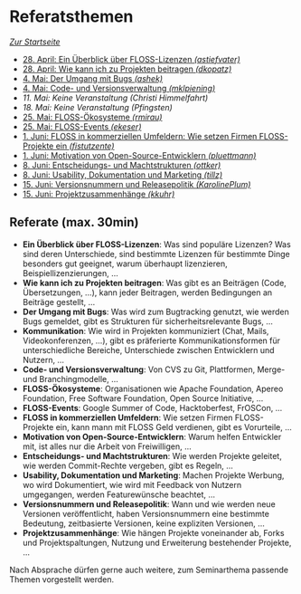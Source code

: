 Referatsthemen
==============

*[Zur Startseite](index.md)*

- [28. April: Ein Überblick über FLOSS-Lizenzen *(astiefvater)*](lizenzen/index.md)
- [28. April: Wie kann ich zu Projekten beitragen *(dkopatz)*](#)
- [4. Mai: Der Umgang mit Bugs *(ashek)*](#)
- [4. Mai: Code- und Versionsverwaltung *(mklpiening)*](#)
- *11. Mai: Keine Veranstaltung (Christi Himmelfahrt)*
- *18. Mai: Keine Veranstaltung (Pfingsten)*
- [25. Mai: FLOSS-Ökosysteme *(rmirau)*](#)
- [25. Mai: FLOSS-Events *(ekeser)*](#)
- [1. Juni: FLOSS in kommerziellen Umfeldern: Wie setzen Firmen FLOSS-Projekte ein *(fistutzente)*](#)
- [1. Juni: Motivation von Open-Source-Entwicklern *(pluettmann)*](#)
- [8. Juni: Entscheidungs- und Machtstrukturen *(ottker)*](#)
- [8. Juni: Usability, Dokumentation und Marketing *(tillz)*](#)
- [15. Juni: Versionsnummern und Releasepolitik *(KarolinePlum)*](#)
- [15. Juni: Projektzusammenhänge *(kkuhr)*](#)


Referate (max. 30min)
---------------------

- **Ein Überblick über FLOSS-Lizenzen**: Was sind populäre Lizenzen? Was sind
  deren Unterschiede, sind bestimmte Lizenzen für bestimmte Dinge besonders gut
  geeignet, warum überhaupt lizenzieren, Beispiellizenzierungen, …
- **Wie kann ich zu Projekten beitragen**: Was gibt es an Beiträgen (Code,
  Übersetzungen, …), kann jeder Beitragen, werden Bedingungen an Beiträge
  gestellt, …
- **Der Umgang mit Bugs**: Was wird zum Bugtracking genutzt, wie werden Bugs
  gemeldet, gibt es Strukturen für sicherheitsrelevante Bugs, …
- **Kommunikation**: Wie wird in Projekten kommuniziert (Chat, Mails,
  Videokonferenzen, …), gibt es präferierte Kommunikationsformen für
  unterschiedliche Bereiche, Unterschiede zwischen Entwicklern und Nutzern, …
- **Code- und Versionsverwaltung**: Von CVS zu Git, Plattformen, Merge- und
  Branchingmodelle, …
- **FLOSS-Ökosysteme**: Organisationen wie Apache Foundation, Apereo
  Foundation, Free Software Foundation, Open Source Initiative, …
- **FLOSS-Events**: Google Summer of Code, Hacktoberfest, FrOSCon, …
- **FLOSS in kommerziellen Umfeldern**: Wie setzen Firmen FLOSS-Projekte ein,
  kann mann mit FLOSS Geld verdienen, gibt es Vorurteile, …
- **Motivation von Open-Source-Entwicklern**: Warum helfen Entwickler mit, ist
  alles nur die Arbeit von Freiwilligen, …
- **Entscheidungs- und Machtstrukturen**: Wie werden Projekte geleitet, wie
  werden Commit-Rechte vergeben, gibt es Regeln, …
- **Usability, Dokumentation und Marketing**: Machen Projekte Werbung, wo wird
  Dokumentiert, wie wird mit Feedback von Nutzern umgegangen, werden
  Featurewünsche beachtet, …
- **Versionsnummern und Releasepolitik**: Wann und wie werden neue Versionen
  veröffentlicht, haben Versionsnummern eine bestimmte Bedeutung, zeitbasierte
  Versionen, keine expliziten Versionen, …
- **Projektzusammenhänge**: Wie hängen Projekte voneinander ab, Forks und
  Projektspaltungen, Nutzung und Erweiterung bestehender Projekte, …

Nach Absprache dürfen gerne auch weitere, zum Seminarthema passende Themen
vorgestellt werden.

